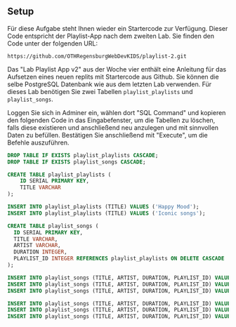 ## Setup
Für diese Aufgabe steht Ihnen wieder ein Startercode zur Verfügung. Dieser Code entspricht der Playlist-App nach dem zweiten Lab. Sie finden den Code unter der folgenden URL: 
~~~shell
https://github.com/OTHRegensburgWebDevKIDS/playlist-2.git
~~~

Das "Lab Playlist App v2" aus der Woche vier enthält eine Anleitung für das Aufsetzen eines neuen replits mit Startercode aus Github. Sie können die selbe PostgreSQL Datenbank wie aus dem letzten Lab verwenden. Für dieses Lab benötigen Sie zwei Tabellen `playlist_playlists` und `playlist_songs`. 

Loggen Sie sich in Adminer ein, wählen dort "SQL Command" und kopieren den folgenden Code in das Eingabefenster, um die Tabellen zu löschen, falls diese existieren und anschließend neu anzulegen und mit sinnvollen Daten zu befüllen. Bestätigen Sie anschließend mit "Execute", um die Befehle auszuführen.

```sql
DROP TABLE IF EXISTS playlist_playlists CASCADE;
DROP TABLE IF EXISTS playlist_songs CASCADE;

CREATE TABLE playlist_playlists (
	ID SERIAL PRIMARY KEY,
	TITLE VARCHAR
);

INSERT INTO playlist_playlists (TITLE) VALUES ('Happy Mood');
INSERT INTO playlist_playlists (TITLE) VALUES ('Iconic songs');

CREATE TABLE playlist_songs (
  ID SERIAL PRIMARY KEY,
  TITLE VARCHAR,
  ARTIST VARCHAR,
  DURATION INTEGER,
  PLAYLIST_ID INTEGER REFERENCES playlist_playlists ON DELETE CASCADE
);

INSERT INTO playlist_songs (TITLE, ARTIST, DURATION, PLAYLIST_ID) VALUES ('Valerie', 'Amy Winehouse', 90, 1);
INSERT INTO playlist_songs (TITLE, ARTIST, DURATION, PLAYLIST_ID) VALUES ('22', 'Taylor Swift', 180, 1);
INSERT INTO playlist_songs (TITLE, ARTIST, DURATION, PLAYLIST_ID) VALUES ('Happy', 'Pharrell Williams', 120, 1);

INSERT INTO playlist_songs (TITLE, ARTIST, DURATION, PLAYLIST_ID) VALUES ('Smells Like Teen Spirit', 'Nirvana', 180, 2);
INSERT INTO playlist_songs (TITLE, ARTIST, DURATION, PLAYLIST_ID) VALUES ('Bohemian Rhapsody', 'Queen', 150, 2);
INSERT INTO playlist_songs (TITLE, ARTIST, DURATION, PLAYLIST_ID) VALUES ('Imagine', 'John Lennon', 210, 2);
```
